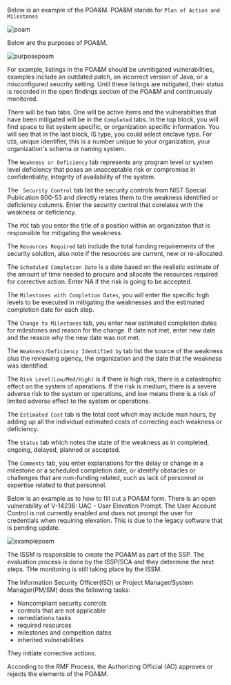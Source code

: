 Below is an example of the POA&M. POA&M stands for `Plan of Action and Milestones` 

![poam](https://user-images.githubusercontent.com/93686063/223229649-6105e4b0-76c3-457a-a3a5-fc30fe5d16bc.JPG)

Below are the purposes of POA&M. 

![purposepoam](https://user-images.githubusercontent.com/93686063/223229822-4f4f8eb6-63a6-4314-91ac-68fca67d1e05.JPG)

For example, listings in the POA&M should be unmitigated vulnerabilities, examples include an outdated patch, an incorrect version of Java, or a misconfigured seucrity setting. Until these listings are mitigated, their status is recorded in the open findings section of the POA&M and continuously monitored. 

There will be two tabs. One will be active items and the vulnerabilties that have been mitigated will be in the `Completed` tabs. In the top block, you will find space to list system specific, or organization specific information. You will see that in the last block, IS type, you could select enclave type. For `UID`, unique identifier, this is a number unique to your organization, your organization's schema or naming system. 

The `Weakness or Deficiency` tab represents any program level or system level deficiency that poses an unacceptable risk or compromise in confidentiality, integrity of availability of the system. 

The ` Security Control` tab list the security controls from NIST Special Publication 800-53 and directly relates them to the weakness identified or deficiency columns. Enter the security control that corelates with the weakness or deficiency. 

The `POC` tab you enter the title of a position within an organizaton that is responsible for mitigating the weakness. 

The `Resources Required` tab include the total funding requirements of the security solution, also note if the resources are current, new or re-allocated. 

The `Scheduled Completion Date` is a date based on the realistic estimate of the amount of time needed to procure and allocate the resources required for corrective action. Enter NA if the risk is going to be accepted. 

The `Milestones with Completion Dates`, you will enter the specific high levels to be executed in mitigating the weaknesses and the estimated completion date for each step. 

The `Change to Milestones` tab, you enter new estimated completion dates for milestones and reason for the change. If date not met, enter new date and the reason why the new date was not met. 

The `Weakness/Deficiency Identified by` tab list the source of the weakness plus the reviewing agency, the organization and the date that the weakness was identified. 

The `Risk Level(Low/Med/High)` is if there is high risk, there is a catastrophic effect on the system of operations. If the risk is medium, there is a severe adverse risk to the system or operations, and low means there is a risk of limited adverse effect to the system or operations. 

The `Estimated Cost` tab is the total cost which may include man hours, by adding up all the individual estimated costs of correcting each weakness or deficiency. 

The `Status` tab which notes the state of the weakness as in completed, ongoing, delayed, planned or accepted. 

The `Comments` tab, you enter explanations for the delay or change in a milestone or a scheduled completion date, or identify obstacles or challenges that are non-funding related, such as lack of personnel or expertise related to that personnel. 



Below is an example as to how to fill out a POA&M form. There is an open vulnerability of V-14236: UAC - User Elevation Prompt. The User Account Control is not currently enabled and does not prompt the user for credentials when requiring elevation. This is due to the legacy software that is pending update. 

![examplepoam](https://user-images.githubusercontent.com/93686063/223236035-03d60435-928f-4f37-a817-84be5e6d9331.JPG)

The ISSM is responsible to create the POA&M as part of the SSP. The evaluation process is done by the ISSP/SCA and they determine the next steps. THe monitoring is still taking place by the ISSM. 

The Information Security Officer(ISO) or Project Manager/System Manager(PM/SM) does the following tasks: 
  - Noncompliant security controls
  - controls that are not applicable 
  - remediations tasks
  - required resources
  - milestones and compeltion dates
  - inherited vulnerabilities

They initiate corrective actions. 

According to the RMF Process, the Authorizing Official (AO) approves or rejects the elements of the POA&M. 




